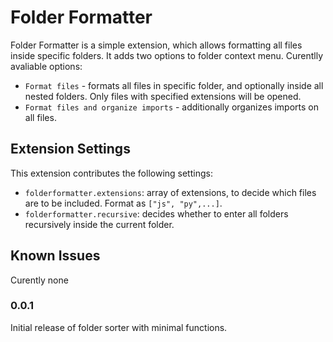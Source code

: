 # Folder Formatter

Folder Formatter is a simple extension, which allows formatting all files inside specific folders. It adds two options to folder context menu.
Curentlly avaliable options:
* `Format files` - formats all files in specific folder, and optionally inside all nested folders. Only files with specified extensions will be opened.
* `Format files and organize imports` - additionally organizes imports on all files. 

## Extension Settings

This extension contributes the following settings:

* `folderformatter.extensions`: array of extensions, to decide which files are to be included. Format as ``["js", "py",...]``.
* `folderformatter.recursive`: decides whether to enter all folders recursively inside the current folder.

## Known Issues

Curently none

<!-- ## Release Notes

Users appreciate release notes as you update your extension. -->

### 0.0.1

Initial release of folder sorter with minimal functions.

